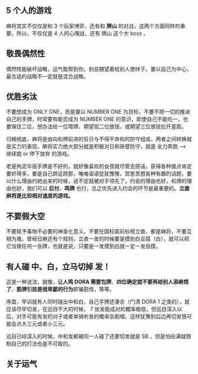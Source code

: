 ## 5 个人的游戏

麻将其实不仅仅是和 3 个玩家博弈，还有和 **牌山** 的对战，这两个方面同样的重要。所以，不仅仅是 4 人的心理战，还有 牌山 这个大 boss 。

## 敬畏偶然性

偶然性能破坏战略，运气能帮到你。别总期望着给别人使绊子。要以自己为中心，最合适的战略不一定就是混合战略。

## 优胜劣汰

不要想成为 ONLY ONE，而是要以 NUMBER ONE 为目标，不要不顾一切的推进自己的手牌，时常要有能否成为 NUMBER ONE 的意识，即使自己不能吃一，也要保住二位，想办法给一位喂牌，期望现二位放铳，或期望三位放铳拉开差距。

归根结底，麻将是由向和牌前进的狂日与不得不弃和的防守组成，两者之间转换就是实力的表现。麻将实力绝大部分就是积极对日和铁壁防守，就是 全力奔跑 ——> 继续跑 or 停下放弃 的游戏。

老是拘泥华丽手牌是不好的，就好像喜欢的女孩就尽管去搭话，获得各种接点肯定要好得多，要是自己顾这顾那，唯唯诺诺犹犹豫豫，冥思苦想各种有趣的话题，要以什么理由约她出来的时候，说不定就被对手领先了。约会的理由也好，和牌的理由也好，我们可以 **后付**，**鸣牌** 也行，总之优先进入约会的环节是最重要的。**立直麻将是比较相对速度的游戏。**

## 不要假大空

不要赋予事物不必要的神圣化意义，不要在国标面前标榜立直，都是麻将，不要互相为难。曾经日麻还有个规则，立直一发的时候要是摸到白豆腐（白），就可以把它当做任何一张牌，也就是说，只要是一发摸到白就一定一发自摸。

## 有人碰 中、白，立马切掉 发！

这是一种说法，就像，**让人鸣 DORA 需要包牌**、**四位确定就不要再给别人添麻烦了**、**筋牌引挂是很卑鄙的行为**即骗筋怪，等等。

序盘，早训就有人同时碰出中和白，自己手牌还凑合（门清 DORA 1 之类的），就应该尽早切发，在巡目不大的时候， 7 张发能成对的概率极低，但巡目深入以后，对手可能有发的对子或者单骑听发的概率会剧增。这样犹豫到后边再切发很可能会点大三元或者小三元。

巡目已经深入的时候，中和发都被同一人碰了还要切发就是 SB ，但是怕役满就限制自己的打法也是不可取的。

## 关于运气

